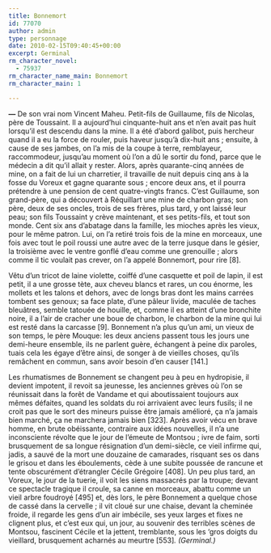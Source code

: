```yaml
---
title: Bonnemort
id: 77070
author: admin
type: personnage
date: 2010-02-15T09:40:45+00:00
excerpt: Germinal
rm_character_novel:
  - 75937
rm_character_name_main: Bonnemort
rm_character_main: 1

---
```

**—** De son vrai nom Vincent Maheu. Petit-fils de Guillaume, fils de Nicolas, père de Toussaint. Il a aujourd&rsquo;hui cinquante-huit ans et n&rsquo;en avait pas huit lorsqu&rsquo;il est descendu dans la mine. Il a été d&rsquo;abord galibot, puis hercheur quand il a eu la force de rouler, puis haveur jusqu&rsquo;à dix-huit ans ; ensuite, à cause de ses jambes, on l&rsquo;a mis de la coupe à terre, remblayeur, raccommodeur, jusqu&rsquo;au moment où l&rsquo;on a dû le sortir du fond, parce que le médecin a dit qu&rsquo;il allait y rester. Alors, après quarante-cinq années de mine, on a fait de lui un charretier, il travaille de nuit depuis cinq ans à la fosse du Voreux et gagne quarante sous ; encore deux ans, et il pourra prétendre à une pension de cent quatre-vingts francs. C&rsquo;est Guillaume, son grand-père, qui a découvert à Réquillart une mine de charbon gras; son père, deux de ses oncles, trois de ses frères, plus tard, y ont laissé leur peau; son fils Toussaint y crève maintenant, et ses petits-fils, et tout son monde. Cent six ans d&rsquo;abatage dans la famille, les mioches après les vieux, pour le même patron. Lui, on l&rsquo;a retiré trois fois de la mine en morceaux, une fois avec tout le poil roussi une autre avec de la terre jusque dans le gésier, la troisième avec le ventre gonflé d&rsquo;eau comme une grenouille ; alors comme il tic voulait pas crever, on l&rsquo;a appelé Bonnemort, pour rire [8].

Vêtu d&rsquo;un tricot de laine violette, coiffé d&rsquo;une casquette et poil de lapin, il est petit, il a une grosse tète, aux cheveu blancs et rares, un cou énorme, les mollets et les talons et dehors, avec de longs bras dont les mains carrées tombent ses genoux; sa face plate, d&rsquo;une pâleur livide, maculée de taches bleuâtres, semble tatouée de houille, et, comme il es atteint d&rsquo;une bronchite noire, il a l&rsquo;air de cracher une boue de charbon, le charbon de la mine qui lui est resté dans la carcasse [9]. Bonnement n&rsquo;a plus qu&rsquo;un ami, un vieux de son temps, le père Mouque: les deux anciens passent tous les jours une demi-heure ensemble, ils ne parlent guère, échangent à peine dix paroles, tuais cela les égaye d&rsquo;être ainsi, de songer à de vieilles choses, qu&rsquo;ils remâchent en commun, sans avoir besoin d&rsquo;en causer [141.]

Les rhumatismes de Bonnement se changent peu à peu en hydropisie, il devient impotent, il revoit sa jeunesse, les anciennes grèves où l&rsquo;on se réunissait dans la forêt de Vandame et qui aboutissaient toujours aux mêmes défaites, quand les soldats du roi arrivaient avec leurs fusils; il ne croit pas que le sort des mineurs puisse être jamais amélioré, ça n&rsquo;a jamais bien marché, ça ne marchera jamais bien [323]. Après avoir vécu en brave homme, en brute obéissante, contraire aux idées nouvelles, il n&rsquo;a une inconsciente révolte que le jour de l&rsquo;émeute de Montsou ; ivre de faim, sorti brusquement de sa longue résignation d&rsquo;un demi-siècle, ce vieil infirme qui, jadis, a sauvé de la mort une douzaine de camarades, risquant ses os dans le grisou et dans les éboulements, cède à une subite poussée de rancune et tente obscurément d&rsquo;étrangler Cécile Grégoire [408]. Un peu plus tard, an Voreux, le jour de la tuerie, il voit les siens massacrés par la troupe; devant ce spectacle tragique il croule, sa canne en morceaux, abattu comme un vieil arbre foudroyé [495] et, dès lors, le père Bonnement a quelque chose de cassé dans la cervelle ; il vit cloué sur une chaise, devant la cheminée froide, il regarde les gens d&rsquo;un air imbécile, ses yeux larges et fixes ne clignent plus, et c&rsquo;est eux qui, un jour, au souvenir des terribles scènes de Montsou, fascinent Cécile et la jettent, tremblante, sous les &lsquo;gros doigts du vieillard, brusquement acharnés au meurtre [553]_. (Germinal.)_